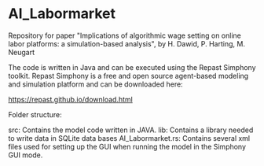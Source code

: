 # AI_Labormarket
Repository for paper "Implications of algorithmic wage setting on online labor platforms: a simulation-based analysis", by H. Dawid, P. Harting, M. Neugart

The code is written in Java and can be executed using the Repast Simphony toolkit. Repast Simphony is a free and open source agent-based modeling and simulation platform and can be downloaded here:

https://repast.github.io/download.html

Folder structure:

src:
Contains the model code written in JAVA. 
lib:
Contains a library needed to write data in SQLite data bases
AI_Labormarket.rs:
Contains several xml files used for setting up the GUI when running the model in the Simphony GUI mode.  


